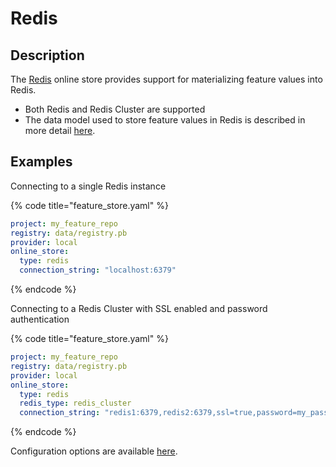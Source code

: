# Redis

## Description

The [Redis](https://redis.io) online store provides support for materializing feature values into Redis.

* Both Redis and Redis Cluster are supported
* The data model used to store feature values in Redis is described in more detail [here](../../specs/online\_store\_format.md).

## Examples

Connecting to a single Redis instance

{% code title="feature_store.yaml" %}
```yaml
project: my_feature_repo
registry: data/registry.pb
provider: local
online_store:
  type: redis
  connection_string: "localhost:6379"
```
{% endcode %}

Connecting to a Redis Cluster with SSL enabled and password authentication

{% code title="feature_store.yaml" %}
```yaml
project: my_feature_repo
registry: data/registry.pb
provider: local
online_store:
  type: redis
  redis_type: redis_cluster
  connection_string: "redis1:6379,redis2:6379,ssl=true,password=my_password"
```
{% endcode %}

Configuration options are available [here](https://rtd.feast.dev/en/master/#feast.infra.online\_stores.redis.RedisOnlineStoreConfig).
